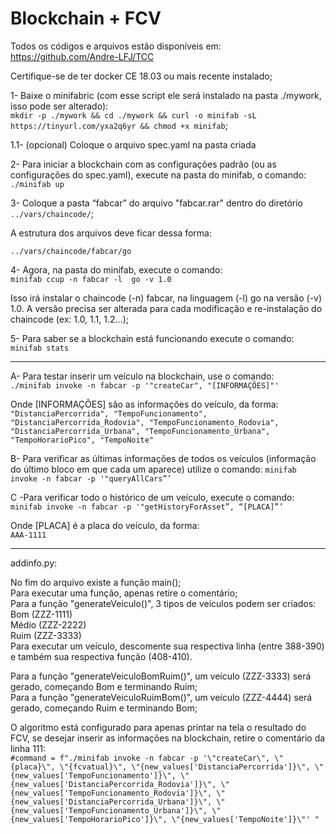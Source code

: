 # Blockchain + FCV

Todos os códigos e arquivos estão disponíveis em:   
https://github.com/Andre-LFJ/TCC

Certifique-se de ter docker CE 18.03 ou mais recente instalado;  


1- Baixe o minifabric (com esse script ele será instalado na pasta ./mywork, isso pode ser alterado):  
```mkdir -p ./mywork && cd ./mywork && curl -o minifab -sL https://tinyurl.com/yxa2q6yr && chmod +x minifab```;    

1.1- (opcional) Coloque o arquivo spec.yaml na pasta criada  

2- Para iniciar a blockchain com as configurações padrão (ou as configurações do spec.yaml), execute na pasta do minifab, o comando:   
```./minifab up```   

3- Coloque a pasta “fabcar” do arquivo "fabcar.rar" dentro do diretório    
```../vars/chaincode/```;   

A estrutura dos arquivos deve ficar dessa forma:

```../vars/chaincode/fabcar/go```

4- Agora, na pasta do minifab, execute o comando:    
```minifab ccup -n fabcar -l  go -v 1.0```   

Isso irá instalar o chaincode (-n) fabcar, na linguagem (-l) go na versão (-v) 1.0. A versão precisa ser alterada para cada modificação e re-instalação do chaincode (ex: 1.0, 1.1, 1.2…);  

5- Para saber se a blockchain está funcionando execute o comando:   
```minifab stats```

   
_______________________________________
A- Para testar inserir um veículo na blockchain, use o comando:   
```./minifab invoke -n fabcar -p '"createCar", "[INFORMAÇÕES]"'```        

Onde [INFORMAÇÕES] são as informações do veículo, da forma:   
```"DistanciaPercorrida", "TempoFuncionamento", "DistanciaPercorrida_Rodovia", "TempoFuncionamento_Rodovia", "DistanciaPercorrida_Urbana", "TempoFuncionamento_Urbana", "TempoHorarioPico", "TempoNoite"```


B- Para verificar as últimas informações de todos os veículos (informação do último bloco em que cada um aparece) utilize o comando:
```minifab invoke -n fabcar -p '"queryAllCars”’```   

C -Para verificar todo o histórico de um veículo, execute o comando:    
```minifab invoke -n fabcar -p '"getHistoryForAsset”, “[PLACA]”’```   

Onde [PLACA] é a placa do veículo, da forma:   
```AAA-1111```

_______________________________________
addinfo.py:

No fim do arquivo existe a função main();      
Para executar uma função, apenas retire o comentário;     
Para a função "generateVeiculo()", 3 tipos de veículos podem ser criados:     
Bom (ZZZ-1111)    
Médio (ZZZ-2222)    
Ruim (ZZZ-3333)    
Para executar um veículo, descomente sua respectiva linha (entre 388-390) e também sua respectiva função (408-410).    


Para a função "generateVeiculoBomRuim()", um veículo (ZZZ-3333) será gerado, começando Bom e terminando Ruim;  
Para a função "generateVeiculoRuimBom()", um veículo (ZZZ-4444) será gerado, começando Ruim e terminando Bom;   

O algoritmo está configurado para apenas printar na tela o resultado do FCV, se desejar inserir as informações na blockchain, retire o comentário da linha 111:   
```#command = f"./minifab invoke -n fabcar -p '\"createCar\", \"{placa}\", \"{fcvatual}\", \"{new_values['DistanciaPercorrida']}\", \"{new_values['TempoFuncionamento']}\", \"{new_values['DistanciaPercorrida_Rodovia']}\", \"{new_values['TempoFuncionamento_Rodovia']}\", \"{new_values['DistanciaPercorrida_Urbana']}\", \"{new_values['TempoFuncionamento_Urbana']}\", \"{new_values['TempoHorarioPico']}\", \"{new_values['TempoNoite']}\"' "```

